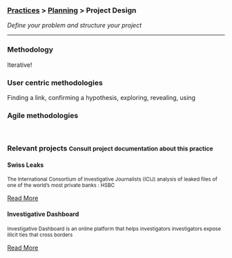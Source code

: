 ### [Practices](../../practices.html) > [Planning](../../practices.html#plan) > Project Design 

_Define your problem and structure your project_

____

### Methodology
Iterative!
### User centric methodologies

Finding a link, confirming a hypothesis, exploring, revealing, using

### Agile methodologies


</div></div><!-- dirty trick. close parent container and row--> 



































































































































<div class="container">
<div class="row">
<br>
<h3>Relevant projects <small>Consult project documentation about this practice</small></h3>
</div>
</div>

<div class="container-fluid">
<div class="row">
<div class="carousel">






<div>
<div class="panel panel-primary">
<div class="panel-heading">
<h4 class="panel-title">Swiss Leaks</h4>
</div>
<div class="panel-body">
<p><small>The International Consortium of Investigative Journalists (ICIJ) analysis of leaked files of one of the world’s most private banks : HSBC</small></p>
<a href="../../projects/swiss-leaks.html#documented-practices">Read More</a>
</div>
</div>
</div>









































































































<div>
<div class="panel panel-primary">
<div class="panel-heading">
<h4 class="panel-title">Investigative Dashboard</h4>
</div>
<div class="panel-body">
<p><small>Investigative Dashboard is an online platform that helps investigators investigators expose illicit ties that cross borders</small></p>
<a href="../../projects/investigative-dashboard.html#documented-practices">Read More</a>
</div>
</div>
</div>
















</div>
<br>
</div>
</div>



















































































































































































































<div class="container-fluid">
<div class="row">
<br>
<div class="carousel">

















































































































































































































</div>
</div>
</div>
<div class="container"><!-- dirty trick. reopen parent container -->
<div class="row">
</div><!--- group row -->
</div><!--- group container -->
<div class="container"><div class="row"><!-- dirty trick. reopen parent container and row -->